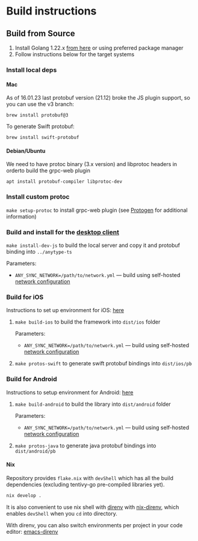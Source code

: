 # Build instructions
## Build from Source
1. Install Golang 1.22.x [from here](http://golang.org/dl/) or using preferred package manager
2. Follow instructions below for the target systems

### Install local deps

#### Mac
As of 16.01.23 last protobuf version (21.12) broke the JS plugin support, so you can use the v3 branch:
```
brew install protobuf@3
```

To generate Swift protobuf:
```
brew install swift-protobuf
```

#### Debian/Ubuntu
We need to have protoc binary (3.x version) and libprotoc headers in orderto build the grpc-web plugin
```
apt install protobuf-compiler libprotoc-dev
```
### Install custom protoc
`make setup-protoc` to install grpc-web plugin (see [Protogen](https://github.com/anyproto/anytype-heart/blob/main/docs/Protogen.md) for additional information)

### Build and install for the [desktop client](https://github.com/anyproto/anytype-ts)
`make install-dev-js` to build the local server and copy it and protobuf binding into `../anytype-ts`

Parameters:
- `ANY_SYNC_NETWORK=/path/to/network.yml` — build using self-hosted [network configuration](https://tech.anytype.io/anytype-heart/configuration)

### Build for iOS
Instructions to set up environment for iOS: [here](https://github.com/anyproto/anytype-swift/blob/main/docs/Setup_For_Middleware.md)
1. `make build-ios` to build the framework into `dist/ios` folder

   Parameters:
    - `ANY_SYNC_NETWORK=/path/to/network.yml` — build using self-hosted [network configuration](https://tech.anytype.io/anytype-heart/configuration)
2. `make protos-swift` to generate swift protobuf bindings into `dist/ios/pb`

### Build for Android
Instructions to setup environment for Android: [here](https://github.com/anyproto/anytype-kotlin/blob/main/docs/Setup_For_Middleware.md)
1. `make build-android` to build the library into `dist/android` folder

   Parameters:
    - `ANY_SYNC_NETWORK=/path/to/network.yml` — build using self-hosted [network configuration](https://tech.anytype.io/anytype-heart/configuration)
2. `make protos-java` to generate java protobuf bindings into `dist/android/pb`

#### Nix

Repository provides `flake.nix` with `devShell` which has all the build dependencies (excluding tentivy-go pre-compiled libraries yet).

```bash
nix develop .
```

It is also convenient to use nix shell with [direnv](https://direnv.net/) with [nix-direnv](https://github.com/nix-community/nix-direnv),
which enables `devShell` when you `cd` into directory.

With direnv, you can also switch environments per project in your code editor: [emacs-direnv](https://github.com/wbolster/emacs-direnv)

